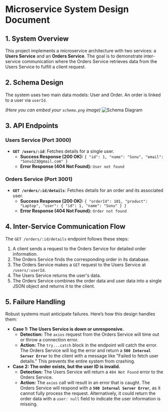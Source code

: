 # Microservice System Design Document

## 1. System Overview
This project implements a microservice architecture with two services: a **Users Service** and an **Orders Service**. The goal is to demonstrate inter-service communication where the Orders Service retrieves data from the Users Service to fulfill a client request.

## 2. Schema Design
The system uses two main data models: User and Order. An order is linked to a user via `userId`.

*(Here you can embed your `schema.png` image)*
![Schema Diagram](./schema.png)

## 3. API Endpoints

### Users Service (Port 3000)
- **`GET /users/:id`**: Fetches details for a single user.
  - **Success Response (200 OK):** `{ "id": 1, "name": "Sonu", "email": "Sonu123@gmail.com" }`
  - **Error Response (404 Not Found):** `User not found`

### Orders Service (Port 3001)
- **`GET /orders/:id/details`**: Fetches details for an order and its associated user.
  - **Success Response (200 OK):** `{ "orderId": 101, "product": "Laptop", "user": { "id": 1, "name": "Sonu" } }`
  - **Error Response (404 Not Found):** `Order not found`

## 4. Inter-Service Communication Flow
The `GET /orders/:id/details` endpoint follows these steps:
1.  A client sends a request to the Orders Service for detailed order information.
2.  The Orders Service finds the corresponding order in its database.
3.  The Orders Service makes a `GET` request to the Users Service at `/users/:userId`.
4.  The Users Service returns the user's data.
5.  The Orders Service combines the order data and user data into a single JSON object and returns it to the client.

## 5. Failure Handling
Robust systems must anticipate failures. Here’s how this design handles them:
- **Case 1: The Users Service is down or unresponsive.**
  - **Detection:** The `axios` request from the Orders Service will time out or throw a connection error.
  - **Action:** The `try...catch` block in the endpoint will catch the error. The Orders Service will log the error and return a **`500 Internal Server Error`** to the client with a message like "Failed to fetch user details." This prevents the entire system from crashing.
- **Case 2: The order exists, but the user ID is invalid.**
  - **Detection:** The Users Service will return a `404 Not Found` error to the Orders Service.
  - **Action:** The `axios` call will result in an error that is caught. The Orders Service will respond with a **`500 Internal Server Error`**, as it cannot fully process the request. Alternatively, it could return the order data with a `user: null` field to indicate the user information is missing. 
